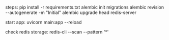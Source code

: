 steps:
pip install -r requirements.txt
alembic init migrations
alembic revision --autogenerate -m "Initial"
alembic upgrade head
redis-server

start app:
uvicorn main:app --reload

check redis storage:
redis-cli --scan --pattern '*'
